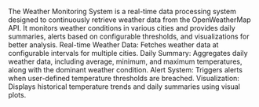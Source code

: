 The Weather Monitoring System is a real-time data processing system designed to continuously retrieve weather data from the OpenWeatherMap API.
It monitors weather conditions in various cities and provides daily summaries, alerts based on configurable thresholds, and visualizations for better analysis.
Real-time Weather Data: Fetches weather data at configurable intervals for multiple cities.
Daily Summary: Aggregates daily weather data, including average, minimum, and maximum temperatures, along with the dominant weather condition.
Alert System: Triggers alerts when user-defined temperature thresholds are breached.
Visualization: Displays historical temperature trends and daily summaries using visual plots.
